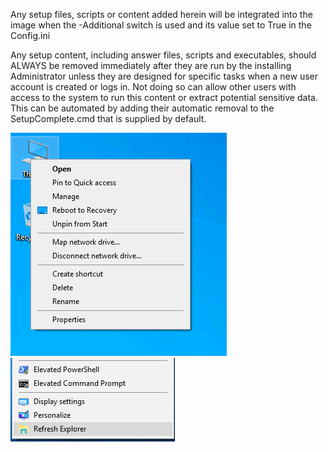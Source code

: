 Any setup files, scripts or content added herein will be integrated into the image when the -Additional switch is used and its value set to True in the Config.ini

Any setup content, including answer files, scripts and executables, should ALWAYS be removed immediately after they are run by the installing Administrator unless they are designed for specific tasks when a new user account is created or logs in. Not doing so can allow other users with access to the system to run this content or extract potential sensitive data. This can be automated by adding their automatic removal to the SetupComplete.cmd that is supplied by default.

![Reboot To Recovery](RebootRecovery.png) ![Refresh Explorer](RefreshExplorer.png)

